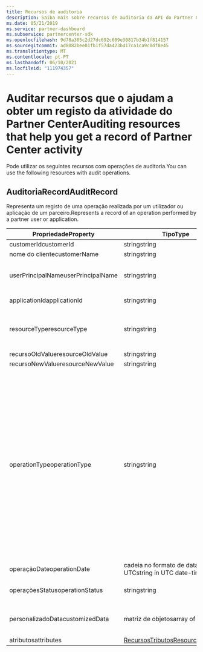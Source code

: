 ```yaml
---
title: Recursos de auditoria
description: Saiba mais sobre recursos de auditoria da API do Partner Center, como o AuditRecord, que pode usar para obter um registo da atividade do Partner Center.
ms.date: 05/21/2019
ms.service: partner-dashboard
ms.subservice: partnercenter-sdk
ms.openlocfilehash: 9d78a305c2d27dc692c609e30817b34b1f814157
ms.sourcegitcommit: ad8082bee01fb1f57da423b417ca1ca9c0df8e45
ms.translationtype: MT
ms.contentlocale: pt-PT
ms.lasthandoff: 06/10/2021
ms.locfileid: "111974357"
---
```

# <a name="auditing-resources-that-help-you-get-a-record-of-partner-center-activity"></a><span data-ttu-id="3c3c8-103">Auditar recursos que o ajudam a obter um registo da atividade do Partner Center</span><span class="sxs-lookup"><span data-stu-id="3c3c8-103">Auditing resources that help you get a record of Partner Center activity</span></span>

<span data-ttu-id="3c3c8-104">Pode utilizar os seguintes recursos com operações de auditoria.</span><span class="sxs-lookup"><span data-stu-id="3c3c8-104">You can use the following resources with audit operations.</span></span>

## <a name="auditrecord"></a><span data-ttu-id="3c3c8-105">AuditoriaRecord</span><span class="sxs-lookup"><span data-stu-id="3c3c8-105">AuditRecord</span></span>

<span data-ttu-id="3c3c8-106">Representa um registo de uma operação realizada por um utilizador ou aplicação de um parceiro.</span><span class="sxs-lookup"><span data-stu-id="3c3c8-106">Represents a record of an operation performed by a partner user or application.</span></span>

| <span data-ttu-id="3c3c8-107">Propriedade</span><span class="sxs-lookup"><span data-stu-id="3c3c8-107">Property</span></span> | <span data-ttu-id="3c3c8-108">Tipo</span><span class="sxs-lookup"><span data-stu-id="3c3c8-108">Type</span></span> | <span data-ttu-id="3c3c8-109">Description</span><span class="sxs-lookup"><span data-stu-id="3c3c8-109">Description</span></span> |
| --- | --- | ---|
| <span data-ttu-id="3c3c8-110">customerId</span><span class="sxs-lookup"><span data-stu-id="3c3c8-110">customerId</span></span> | <span data-ttu-id="3c3c8-111">string</span><span class="sxs-lookup"><span data-stu-id="3c3c8-111">string</span></span> | <span data-ttu-id="3c3c8-112">Uma cadeia formatada pelo GUID que identifica o cliente.</span><span class="sxs-lookup"><span data-stu-id="3c3c8-112">A GUID-formatted string that identifies the customer.</span></span> |
| <span data-ttu-id="3c3c8-113">nome do cliente</span><span class="sxs-lookup"><span data-stu-id="3c3c8-113">customerName</span></span> | <span data-ttu-id="3c3c8-114">string</span><span class="sxs-lookup"><span data-stu-id="3c3c8-114">string</span></span> | <span data-ttu-id="3c3c8-115">O nome do cliente.</span><span class="sxs-lookup"><span data-stu-id="3c3c8-115">The customer name.</span></span> |
| <span data-ttu-id="3c3c8-116">userPrincipalName</span><span class="sxs-lookup"><span data-stu-id="3c3c8-116">userPrincipalName</span></span> | <span data-ttu-id="3c3c8-117">string</span><span class="sxs-lookup"><span data-stu-id="3c3c8-117">string</span></span> | <span data-ttu-id="3c3c8-118">O nome principal do utilizador ou identificador do utilizador.</span><span class="sxs-lookup"><span data-stu-id="3c3c8-118">The user principal name or user identifier.</span></span> <span data-ttu-id="3c3c8-119">Tipicamente, esta propriedade é um nome de login estilo Internet para um utilizador em um formato de endereço de e-mail baseado no RFC 822 padrão da Internet.</span><span class="sxs-lookup"><span data-stu-id="3c3c8-119">Typically, this property is an Internet-style login name for a user in an email address format based on Internet standard RFC 822.</span></span> |
| <span data-ttu-id="3c3c8-120">applicationId</span><span class="sxs-lookup"><span data-stu-id="3c3c8-120">applicationId</span></span> | <span data-ttu-id="3c3c8-121">string</span><span class="sxs-lookup"><span data-stu-id="3c3c8-121">string</span></span> | <span data-ttu-id="3c3c8-122">Uma corda que identifica a aplicação que realizou a operação.</span><span class="sxs-lookup"><span data-stu-id="3c3c8-122">A string that identifies the application that performed the operation.</span></span> |
| <span data-ttu-id="3c3c8-123">resourceType</span><span class="sxs-lookup"><span data-stu-id="3c3c8-123">resourceType</span></span> | <span data-ttu-id="3c3c8-124">string</span><span class="sxs-lookup"><span data-stu-id="3c3c8-124">string</span></span> | <span data-ttu-id="3c3c8-125">O tipo de recurso agido pela operação.</span><span class="sxs-lookup"><span data-stu-id="3c3c8-125">The type of resource acted upon by the operation.</span></span> <span data-ttu-id="3c3c8-126">Valores possíveis: `customer` , , , , , , , , `customer_user` , , , , `order` , , `subscription` , `license` , `third_party_add_on` `mpn_association` `transfer` `application` `application_credential` `partner_user` `partner_relationship` `partner_customer_dap` , `customer_directory_role`</span><span class="sxs-lookup"><span data-stu-id="3c3c8-126">Possible values: `customer`, `customer_user`, `order`, `subscription`, `license`, `third_party_add_on`, `mpn_association`, `transfer`, `application`, `application_credential`, `partner_user`, `partner_relationship`, `partner_customer_dap`, `customer_directory_role`.</span></span> |
| <span data-ttu-id="3c3c8-127">recursoOldValue</span><span class="sxs-lookup"><span data-stu-id="3c3c8-127">resourceOldValue</span></span> | <span data-ttu-id="3c3c8-128">string</span><span class="sxs-lookup"><span data-stu-id="3c3c8-128">string</span></span> | <span data-ttu-id="3c3c8-129">O valor antigo do recurso.</span><span class="sxs-lookup"><span data-stu-id="3c3c8-129">The old value of the resource.</span></span> |
| <span data-ttu-id="3c3c8-130">recursoNewValue</span><span class="sxs-lookup"><span data-stu-id="3c3c8-130">resourceNewValue</span></span> | <span data-ttu-id="3c3c8-131">string</span><span class="sxs-lookup"><span data-stu-id="3c3c8-131">string</span></span> | <span data-ttu-id="3c3c8-132">O novo valor do recurso.</span><span class="sxs-lookup"><span data-stu-id="3c3c8-132">The new value of the resource.</span></span> |
| <span data-ttu-id="3c3c8-133">operationType</span><span class="sxs-lookup"><span data-stu-id="3c3c8-133">operationType</span></span> | <span data-ttu-id="3c3c8-134">string</span><span class="sxs-lookup"><span data-stu-id="3c3c8-134">string</span></span> | <span data-ttu-id="3c3c8-135">O tipo de operação realizada.</span><span class="sxs-lookup"><span data-stu-id="3c3c8-135">The type of operation performed.</span></span> <span data-ttu-id="3c3c8-136">Valores possíveis: `update_customer_qualification` `update_subscription` , , [ contas `upgrade_subscription` de `convert_trial_subscription` `add_customer` `update_customer_billing_profile` `update_customer_partner_contract_company_name` `update_customer_spending_budget` `delete_customer` integração de caixas de areia), `remove_partner_customer_relationship` `create_order` `update_order` `create_customer_user` `delete_customer_user` `update_customer_user` `update_customer_user_licenses` `reset_customer_user_password` `update_customer_user_principal_name` `restore_customer_user` `create_mpn_association` `update_mpn_association` `update_sfb_customer_user_licenses` `update_transfer` `create_partner_relationship` `register_application` `unregister_application` `add_application_credential` `remove_application_credential` `create_partner_user` `update_partner_user` `create_self_serve_policy` `update_self_serve_policy` `create_self_serve_policy` `delete_self_serve_policy` `remove_partner_relationship` `delete_tip_customer` `create_related_referral` `update_related_referral` `create_referral` `update_referral` `get_software_key` `get_software_download_link` `increase_spending_limit` `ready_invoice` `create_agreement` `extend_relationship` `create_transfer` `dap_admin_relationship_approved` `dap_admin_relationship_terminated` `add_user_member` `remove_user_member` ,</span><span class="sxs-lookup"><span data-stu-id="3c3c8-136">Possible values: `update_customer_qualification`, `update_subscription`, `upgrade_subscription`, `convert_trial_subscription`, `add_customer`, `update_customer_billing_profile`, `update_customer_partner_contract_company_name`, `update_customer_spending_budget`, `delete_customer` (sandbox integration accounts only), `remove_partner_customer_relationship`, `create_order`, `update_order`, `create_customer_user`, `delete_customer_user`, `update_customer_user`, `update_customer_user_licenses`, `reset_customer_user_password`, `update_customer_user_principal_name`, `restore_customer_user`, `create_mpn_association`, `update_mpn_association`, `update_sfb_customer_user_licenses`, `update_transfer`, `create_partner_relationship`, `register_application`, `unregister_application`, `add_application_credential`, `remove_application_credential`, `create_partner_user`, `update_partner_user`, `create_self_serve_policy`, `update_self_serve_policy`, `create_self_serve_policy`, `delete_self_serve_policy`,`remove_partner_relationship`,`delete_tip_customer`,`create_related_referral`,`update_related_referral`, `create_referral`, `update_referral`, `get_software_key`, `get_software_download_link`, `increase_spending_limit`, `ready_invoice`, `create_agreement`, `extend_relationship`, `create_transfer`, `dap_admin_relationship_approved`, `dap_admin_relationship_terminated`, `add_user_member`, `remove_user_member`.</span></span> |
| <span data-ttu-id="3c3c8-137">operaçãoDate</span><span class="sxs-lookup"><span data-stu-id="3c3c8-137">operationDate</span></span> | <span data-ttu-id="3c3c8-138">cadeia no formato de data-hora UTC</span><span class="sxs-lookup"><span data-stu-id="3c3c8-138">string in UTC date-time format</span></span> | <span data-ttu-id="3c3c8-139">A data e a hora em que a operação foi realizada.</span><span class="sxs-lookup"><span data-stu-id="3c3c8-139">The date and time when the operation was performed.</span></span> |
| <span data-ttu-id="3c3c8-140">operaçõesStatus</span><span class="sxs-lookup"><span data-stu-id="3c3c8-140">operationStatus</span></span> | <span data-ttu-id="3c3c8-141">string</span><span class="sxs-lookup"><span data-stu-id="3c3c8-141">string</span></span> | <span data-ttu-id="3c3c8-142">O estado da operação a ser auditado.</span><span class="sxs-lookup"><span data-stu-id="3c3c8-142">The status of the operation being audited.</span></span> <span data-ttu-id="3c3c8-143">Valores possíveis: `succeeded` , ou , o que significa que a `failed` `progress` operação ainda está em curso.</span><span class="sxs-lookup"><span data-stu-id="3c3c8-143">Possible values: `succeeded`, `failed`, or `progress`, which means the operation is still in progress.</span></span> |
| <span data-ttu-id="3c3c8-144">personalizadoData</span><span class="sxs-lookup"><span data-stu-id="3c3c8-144">customizedData</span></span>  | <span data-ttu-id="3c3c8-145">matriz de objetos</span><span class="sxs-lookup"><span data-stu-id="3c3c8-145">array of objects</span></span> | <span data-ttu-id="3c3c8-146">Informação adicional.</span><span class="sxs-lookup"><span data-stu-id="3c3c8-146">Additional information.</span></span> <span data-ttu-id="3c3c8-147">Cada objeto contém dois pares de valor-chave JSON: o primeiro é `key` e um valor de corda, o segundo é e um valor de `value` corda.</span><span class="sxs-lookup"><span data-stu-id="3c3c8-147">Each object contains two JSON key-value pairs: the first is `key` and a string value, the second is `value` and a string value.</span></span> <span data-ttu-id="3c3c8-148">O número de objetos na matriz depende do tipo de operação que foi realizado.</span><span class="sxs-lookup"><span data-stu-id="3c3c8-148">The number of objects in the array depends on the type of operation that was performed.</span></span> |
| <span data-ttu-id="3c3c8-149">atributos</span><span class="sxs-lookup"><span data-stu-id="3c3c8-149">attributes</span></span> | [<span data-ttu-id="3c3c8-150">RecursosTributos</span><span class="sxs-lookup"><span data-stu-id="3c3c8-150">ResourceAttributes</span></span>](utility-resources.md#resourceattributes) | <span data-ttu-id="3c3c8-151">Os atributos dos metadados.</span><span class="sxs-lookup"><span data-stu-id="3c3c8-151">The metadata attributes.</span></span> |

